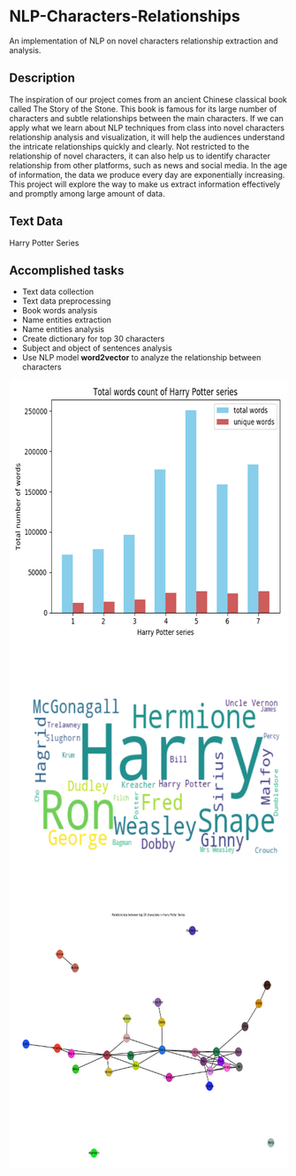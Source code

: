 # NLP-Characters-Relationships

An implementation of NLP on novel characters relationship extraction and analysis.

## Description
The inspiration of our project comes from an ancient Chinese classical book called The Story of the Stone. This book is famous for its large number of characters and subtle relationships between the main characters. If we can apply what we learn about NLP techniques from class into novel characters relationship analysis and visualization, it will help the audiences understand the intricate relationships quickly and clearly. Not restricted to the relationship of novel characters, it can also help us to identify character relationship from other platforms, such as news and social media. In the age of information, the data we produce every day are exponentially increasing. This project will explore the way to make us extract information effectively and promptly among large amount of data.

## Text Data
Harry Potter Series

## Accomplished tasks
* Text data collection
* Text data preprocessing
* Book words analysis
* Name entities extraction
* Name entities analysis 
* Create dictionary for top 30 characters 
* Subject and object of sentences analysis
* Use NLP model **word2vector** to analyze the relationship between characters

<div align="center">
<img src="https://github.com/isthatyoung/NLP-Characters-Relationships/blob/master/images/figure1.png" width = "640" height = "480" align=center />
</div> 

<div align="center">
<img src="https://github.com/isthatyoung/NLP-Characters-Relationships/blob/master/images/figure2.png" width = "640" height = "480" align=center />
</div> 

<div align="center">
<img src="https://github.com/isthatyoung/NLP-Characters-Relationships/blob/master/images/figure3.png" width = "640" height = "467" align=center />
</div> 
